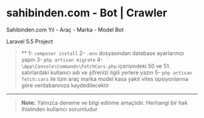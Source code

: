 
# sahibinden.com - Bot | Crawler
Sahibinden.com Yıl - Araç - Marka - Model Bot

Laravel 5.5 Project

> **
1- `composer install`
2- `.env` dosyasından database ayarlarınızı yapın
3- `php artisan migrate`
4- `\App\Console\Commands\FetchCars.php` içerisindeki 50 ve 51. satırlardaki kullanıcı adı ve şifrenizi ilgili yerlere yazın
5- `php artisan fetch:cars` ile tüm araç marka model kasa yakıt vites opsiyonlarına göre veritabanınıza kaydedilecektir


----------


> **Note:** Yalnızca deneme ve bilgi edinme amaçlıdır. Herhangi bir hak ihlalinden kullanıcı sorumludur
